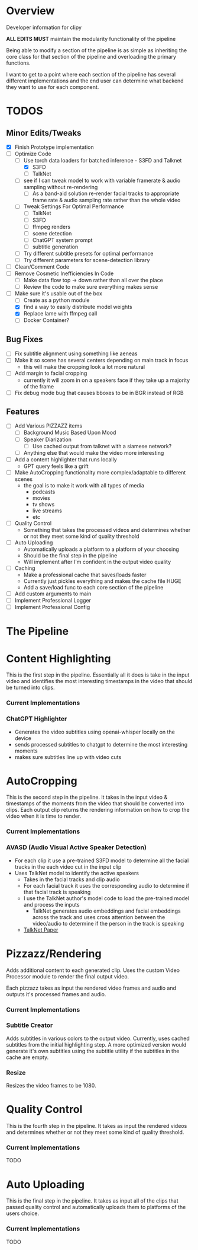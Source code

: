 # Overview

Developer information for clipy

**ALL EDITS MUST** maintain the modularity functionality of the pipeline

Being able to modify a section of the pipeline is as simple as inheriting the core class for that section of the pipeline and overloading the primary functions. 

I want to get to a point where each section of the pipeline has several different implementations and the end user can determine what backend they want to use for each component.

# TODOS

## Minor Edits/Tweaks

- [X] Finish Prototype implementation
- [ ] Optimize Code
    - [ ] Use torch data loaders for batched inference - S3FD and Talknet
        - [X] S3FD
        - [ ] TalkNet
    - [ ] see if I can tweak model to work with variable framerate & audio sampling without re-rendering
        - [ ] As a band-aid solution re-render facial tracks to appropriate frame rate & audio sampling rate rather than the whole video
    - [ ] Tweak Settings For Optimal Performance
        - [ ] TalkNet
        - [ ] S3FD
        - [ ] ffmpeg renders
        - [ ] scene detection
        - [ ] ChatGPT system prompt
        - [ ] subtitle generation
    - [ ] Try different subtitle presets for optimal performance
    - [ ] Try different parameters for scene-detection library
- [ ] Clean/Comment Code
- [ ] Remove Cosmetic Inefficiencies In Code 
    - [ ] Make data flow top -> down rather than all over the place
    - [ ] Review the code to make sure everything makes sense
- [ ] Make sure it's usable out of the box
    - [ ] Create as a python module
    - [X] find a way to easily distribute model weights
    - [X] Replace lame with ffmpeg call
    - [ ] Docker Container?

## Bug Fixes

- [ ] Fix subtitle alignment using something like aeneas
- [ ] Make it so scene has several centers depending on main track in focus
    * this will make the cropping look a lot more natural
- [ ] Add margin to facial cropping
    * currently it will zoom in on a speakers face if they take up a majority of the frame
- [ ] Fix debug mode bug that causes bboxes to be in BGR instead of RGB

## Features

- [ ] Add Various PIZZAZZ items
    - [ ] Background Music Based Upon Mood
    - [ ] Speaker Diarization
        - [ ] Use cached output from talknet with a siamese network?
    - [ ] Anything else that would make the video more interesting
- [ ] Add a content highlighter that runs locally 
    * GPT query feels like a grift 
- [ ] Make AutoCropping functionality more complex/adaptable to different scenes
    * the goal is to make it work with all types of media
        * podcasts
        * movies
        * tv shows
        * live streams 
        * etc 
- [ ] Quality Control
    * Something that takes the processed videos and determines whether or not they meet some kind of quality threshold
- [ ] Auto Uploading
    * Automatically uploads a platform to a platform of your choosing
    * Should be the final step in the pipeline
    * Will implement after I'm confident in the output video quality
- [ ] Caching
    * Make a professional cache that saves/loads faster
    * Currently just pickles everything and makes the cache file HUGE
    * Add a save/load func to each core section of the pipeline
- [ ] Add custom arguments to main
- [ ] Implement Professional Logger
- [ ] Implement Professional Config

# The Pipeline

# Content Highlighting

This is the first step in the pipeline. Essentially all it does is take in the input video and identifies the most interesting timestamps in the video that should be turned into clips. 

### Current Implementations  

### ChatGPT Highlighter

* Generates the video subtitles using openai-whisper locally on the device
* sends processed subtitles to chatgpt to determine the most interesting moments 
* makes sure subtitles line up with video cuts
# AutoCropping

This is the second step in the pipeline. It takes in the input video & timestamps of the moments from the video that should be converted into clips. Each output clip returns the rendering information on how to crop the video when it is time to render. 

### Current Implementations

### AVASD (Audio Visual Active Speaker Detection)

* For each clip it use a pre-trained S3FD model to determine all the facial tracks in the each video cut in the input clip
* Uses TalkNet model to identify the active speakers
    * Takes in the facial tracks and clip audio
    * For each facial track it uses the corresponding audio to determine if that facial track is speaking 
    * I use the TalkNet author's model code to load the pre-trained model and process the inputs 
        * TalkNet generates audio embeddings and facial embeddings across the track and uses cross attention between the video/audio to determine if the person in the track is speaking 
    * [TalkNet Paper](https://arxiv.org/pdf/2107.06592)

# Pizzazz/Rendering

Adds additional content to each generated clip. Uses the custom Video Processor module to render the final output video. 

Each pizzazz takes as input the rendered video frames and audio and outputs it's processed frames and audio. 

### Current Implementations

### Subtitle Creator

Adds subtitles in various colors to the output video. Currently, uses cached subtitles from the initial highlighting step. A more optimized version would generate it's own subtitles using the subtitle utility if the subtitles in the cache are empty.

### Resize

Resizes the video frames to be 1080.

# Quality Control
This is the fourth step in the pipeline. It takes as input the rendered videos and determines whether or not they meet some kind of quality threshold. 

### Current Implementations

TODO

# Auto Uploading 
This is the final step in the pipeline. It takes as input all of the clips that passed quality control and automatically uploads them to platforms of the users choice.

### Current Implementations 

TODO







